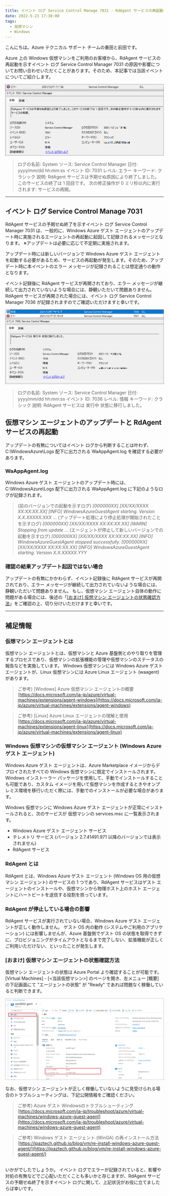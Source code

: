 ```yaml
---
title: イベント ログ Service Control Manage 7031 - RdAgent サービスの再起動について
date: 2022-5-23 17:30:00
tags:
  - 仮想マシン
  - Windows
---
```


こんにちは。Azure テクニカル サポート チームの重田と前田です。

Azure 上の Windows 仮想マシンをご利用のお客様から、RdAgent サービスの再起動を示すイベント ログ Service Control Manager 7031 の原因や影響についてお問い合わせいただくことがあります。そのため、本記事では当該イベントについてご紹介します。

<!-- more -->

![](./7031-rdagent-restart/01.png)

> ログの名前:   System
> ソース:       Service Control Manager
> 日付:         yyyy/mm/dd hh:mm:ss
> イベント ID:  7031
> レベル:       エラー
> キーワード:   クラシック
> 説明:
> RdAgent サービスは予期せぬ原因により終了しました。
> このサービスの終了は 1 回目です。
> 次の修正操作が 0 ミリ秒以内に実行されます: サービスの再開。

---

## イベント ログ Service Control Manage 7031

RdAgent サービスの予期せぬ終了を示すイベント ログ Service Control Manager 7031 は、一般的に、Windows Azure ゲスト エージェントのアップデート時に実施されるエージェントの再起動に起因して記録されるメッセージとなります。
※アップデートは必要に応じて不定期に実施されます。

アップデート時には新しいバージョンで Windows Azure ゲスト エージェントを起動する必要があるため、サービスの再起動が発生します。そのため、アップデート時に本イベントのエラー メッセージが記録されることは想定通りの動作となります。

イベント記録後に RdAgent サービスが再開されており、エラー メッセージが継続して出力されていないような場合には、静観いただいて問題ありません。RdAgent サービスが再開された場合には、イベント ログ Service Control Manager 7036 が記録されますのでご確認いただけますと幸いです。

![](./7031-rdagent-restart/02.png)

> ログの名前:   System
> ソース:       Service Control Manager
> 日付:         yyyy/mm/dd hh:mm:ss
> イベント ID:  7036
> レベル:       情報
> キーワード:   クラシック
> 説明:
> RdAgent サービスは 実行中 状態に移行しました。

## 仮想マシン エージェントのアップデートと RdAgent サービスの再起動

アップデートの有無についてはイベント ログから判断することは叶わず、C:\WindowsAzure\Logs 配下に出力される WaAppAgent.log を確認する必要があります。

### WaAppAgent.log

Windows Azure ゲスト エージェントのアップデート時には、C:\WindowsAzure\Logs 配下に出力される WaAppAgent.log に下記のようなログが記録されます。

> (前のバージョンでの起動を示すログ)
> *[000000XX] [XX/XX/XXXX XX:XX:XX.XX] [INFO]  WindowsAzureGuestAgent starting.  Version X.X.XXXXX.XXX*
> …
> (アップデート処理により停止処理が開始されたことを示すログ)
> *[000000XX] [XX/XX/XXXX XX:XX:XX.XX] [WARN]  Stopping from update*
> …
> (エージェントが停止して新しいバージョンでの起動を示すログ)
> *[000000XX] [XX/XX/XXXX XX:XX:XX.XX] [INFO]  WindowsAzureGuestAgent stopped successfully.*
> *[000000XX] [XX/XX/XXXX XX:XX:XX.XX] [INFO]  WindowsAzureGuestAgent starting. Version X.X.XXXXX.YYY*

### 確認の結果アップデート起因ではない場合

アップデートの有無にかかわらず、イベント記録後に RdAgent サービスが再開されており、エラー メッセージが継続して出力されていないような場合には、静観いただいて問題ありません。
もし、仮想マシン エージェント自体の動作に問題がある場合には、後述の「[[おまけ] 仮想マシン エージェントの状態確認方法](https://jpaztech.github.io/blog/vm/7031-rdagent-restart/#%E3%81%8A%E3%81%BE%E3%81%91-%E4%BB%AE%E6%83%B3%E3%83%9E%E3%82%B7%E3%83%B3-%E3%82%A8%E3%83%BC%E3%82%B8%E3%82%A7%E3%83%B3%E3%83%88%E3%81%AE%E7%8A%B6%E6%85%8B%E7%A2%BA%E8%AA%8D%E6%96%B9%E6%B3%95)」をご確認の上、切り分けいただけますと幸いです。

---

## 補足情報

### 仮想マシン エージェントとは

仮想マシン エージェントとは、仮想マシンと Azure 基盤側とのやり取りを管理するプロセスであり、仮想マシンの拡張機能の管理や仮想マシンのステータスの報告などを実施しています。
Windows 仮想マシンには Windows Azure ゲスト エージェントが、Linux 仮想マシンには Azure Linux エージェント (waagent) があります。

> ご参考) [Windows] Azure 仮想マシン エージェントの概要
> [https://docs.microsoft.com/ja-jp/azure/virtual-machines/extensions/agent-windows](https://docs.microsoft.com/ja-jp/azure/virtual-machines/extensions/agent-windows)

> ご参考) [Linux] Azure Linux エージェントの理解と使用
> [https://docs.microsoft.com/ja-jp/azure/virtual-machines/extensions/agent-linux](https://docs.microsoft.com/ja-jp/azure/virtual-machines/extensions/agent-linux)

### Windows 仮想マシンの仮想マシン エージェント (Windows Azure ゲスト エージェント)

Windows Azure ゲスト エージェントは、Azure Marketplace イメージからデプロイされたすべての Windows 仮想マシンに既定でインストールされます。
Windows インストーラー パッケージを使用して、手動でインストールすることも可能であり、カスタム イメージを用いて仮想マシンを作成するときやオンプレミス環境を移行いただく際には、手動でのインストールが必要な場合があります。

Windows 仮想マシンに Windows Azure ゲスト エージェントが正常にインストールされると、次のサービスが 仮想マシンの services.msc に一覧表示されます。

- Windows Azure ゲスト エージェント サービス
- テレメトリ サービス (バージョン 2.7.41491.971 以降のバージョンでは表示されません)
- RdAgent サービス

### RdAgent とは

RdAgent とは、Windows Azure ゲスト エージェント (Windows OS 用の仮想マシン エージェント) のサービスの 1 つであり、RdAgent サービスはゲスト エージェントのインストールや、仮想マシンから物理ホスト上のホスト エージェントにハートビートを送信する役割を担っています。

### RdAgent が停止している場合の影響

RdAgent サービスが実行されていない場合、Windows Azure ゲスト エージェントが正しく動作しません。
ゲスト OS 内の動作 (システムやご利用のアプリケーション) には影響しませんが、Azure 基盤側でゲスト OS の状態を取得できずに、プロビジョニングがタイムアウトとなるまで完了しない、拡張機能が正しくご利用いただけない、といったことが発生します。

### [おまけ] 仮想マシン エージェントの状態確認方法

仮想マシン エージェントの状態は Azure Portal より確認することが可能です。
[Virtual Machines] - [<当該仮想マシン>] のページを開き、左メニュー [概要] の下記画面にて "エージェントの状態" が "Ready" であれば問題なく稼働していると判断できます。

![](./7031-rdagent-restart/03.png)

なお、仮想マシン エージェントが正しく稼働していないように見受けられる場合のトラブルシューティングは、下記公開情報をご確認ください。

> ご参考) Azure ゲスト Windowsのトラブルシューティング
> [https://docs.microsoft.com/ja-jp/troubleshoot/azure/virtual-machines/windows-azure-guest-agent](https://docs.microsoft.com/ja-jp/troubleshoot/azure/virtual-machines/windows-azure-guest-agent)

> ご参考) Windows ゲスト エージェント (WinGA) の再インストール方法
> [https://jpaztech.github.io/blog/vm/re-install-windows-azure-guest-agent/](https://jpaztech.github.io/blog/vm/re-install-windows-azure-guest-agent/)

<br>
いかがでしたでしょうか。
イベント ログでエラーが記録されていると、影響や対処の有無などでご心配いただくことも多いかと存じますが、RdAgent サービスの予期せぬ終了を示すイベント ログに関して、上記状況がお役に立てましたらば幸いです。
